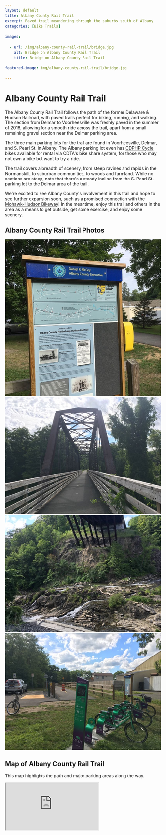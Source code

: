```yaml
---
layout: default
title: Albany County Rail Trail
excerpt: Paved trail meandering through the suburbs south of Albany
categories: [Bike Trails]

images:

  - url: /img/albany-county-rail-trail/bridge.jpg
    alt: Bridge on Albany County Rail Trail
    title: Bridge on Albany County Rail Trail

featured-image: img/albany-county-rail-trail/bridge.jpg

---
```


<h1>Albany County Rail Trail</h1>

<p>The Albany County Rail Trail follows the path of the former Delaware & Hudson Railroad, with paved trails perfect for biking, running, and walking. The section from Delmar to Voorheesville was freshly paved in the summer of 2018, allowing for a smooth ride across the trail, apart from a small remaining gravel section near the Delmar parking area.</p>

<p>The three main parking lots for the trail are found in Voorheesville, Delmar, and S. Pearl St. in Albany. The Albany parking lot even has <a href="https://www.cdphpcycle.com/" target="_blank">CDPHP Cycle</a> bikes available for rental via CDTA's bike share system, for those who may not own a bike but want to try a ride.</p>

<p>The trail covers a breadth of scenery, from steep ravines and rapids in the Normanskill, to suburban communities, to woods and farmland. While no sections are steep, note that there's a steady incline from the S. Pearl St. parking lot to the Delmar area of the trail.</p>

<p>We're excited to see Albany County's involvement in this trail and hope to see further expansion soon, such as a promised connection with the <a href="http://newyorktrailheads.com/2016/06/04/Mohawk-Hudson-Bike-Hike-Trail.html">Mohawk-Hudson Bikeway</a>! In the meantime, enjoy this trail and others in the area as a means to get outside, get some exercise, and enjoy some scenery. </p>

<h2>Albany County Rail Trail Photos</h2>

<div class="fotorama" data-nav="thumbs" data-width="100%"
                     data-ratio="800/600"
                     data-min-width="100%"
                     data-max-width="1000"
                     data-min-height="300"
                     data-max-height="100%" >
<img src="/img/albany-county-rail-trail/trail-sign.jpg" alt="Sign in Kenwood Ave. Lot"><br />
<img src="/img/albany-county-rail-trail/bridge.jpg" alt="Old Railway Bridge"><br />
<img src="/img/albany-county-rail-trail/normanskill.jpg" alt="Normanskill"><br />
<img src="/img/albany-county-rail-trail/north-pearl-st-parking.jpg" alt="North Peal St. Parking Lot"><br />

</div>

<h2 id="trailmap">Map of Albany County Rail Trail</h2>

<p>
	This map highlights the path and major parking areas along the way.
</p>

<div class="google-maps">
<iframe src="https://www.google.com/maps/d/u/2/embed?mid=15xvWEz7bMaQBa8bPmqlM5VFn9_sxUNvx" ></iframe></div>